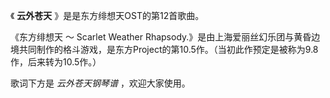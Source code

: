 

《 **云外苍天** 》是是东方绯想天OST的第12首歌曲。

《东方绯想天 ～ Scarlet Weather
Rhapsody.》是由上海爱丽丝幻乐团与黄昏边境共同制作的格斗游戏，是东方Project的第10.5作。（当初此作预定是被称为9.8作，后来转为10.5作。）

歌词下方是 _云外苍天钢琴谱_ ，欢迎大家使用。

